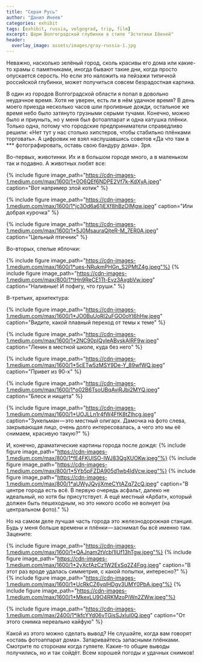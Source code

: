 ```yaml
---
title: "Серая Русь"
author: "Данил Инеев"
categories: exhibit
tags: [exhibit, russia, volgograd, trip, film]
excerpt: Шарм Волгоградской глубинки в стиле "Эстетики Ебеней"
header:
  overlay_image: assets/images/gray-russia-1.jpg
---
```


Неважно, насколько зелёный город, сколь красивы его дома или какие-то храмы с памятниками, иногда бывают такие дни, когда просто опускается серость. Но если это наложить на пейзажи типичной российской глубинки, может получиться совсем безрадостная картина.

В один из городов Волгоградской области я попал в довольно неудачное время. Хотя не уверен, есть ли в нём удачное время? В день моего приезда несколько часов шли проливные дожди, остальное же время небо было затянуто грузными серыми тучами. Конечно, можно было и приуныть, но у меня был фотоаппарат и одна катушка плёнки. Только одна, потому что городские предприниматели справедливо решили: «Нет тут у нас столько хипстеров, чтобы стабильно плёнками торговать». А цифровик не взял наслушавшись советов «Да что там в *** фотографировать, оставь свою бандуру дома». Зря.

Во-первых, животинки. Их и в большом городе много, а в маленьком так и подавно. А животных любят все:

{% include figure image_path="https://cdn-images-1.medium.com/max/1600/1*0O6QEf6NDPE2Vf7k-KdXyA.jpeg" caption="Вот например злой котик" %}

{% include figure image_path="https://cdn-images-1.medium.com/max/1600/1*jc3Od6a61jEXf8hBzOIMgw.jpeg" caption="Или добрая курочка" %}

{% include figure image_path="https://cdn-images-1.medium.com/max/1600/1*5J0MsauraQjteR-M_7ER0A.jpeg" caption="Цельный птичник" %}

Во-вторых, спелые яблочки:

{% include figure image_path="https://cdn-images-1.medium.com/max/1600/1*ues-NRukmPHGn_S2PMtZ4g.jpeg"%} 
{% include figure image_path="https://cdn-images-1.medium.com/max/800/1*tHn9ReCE1Tt-Evz3AxgbVw.jpeg" caption="Наливные! И пофигу, что груши." %}

В-третьих, архитектура:

{% include figure image_path="https://cdn-images-1.medium.com/max/1600/1*JO0BuUoRI2uFGO0oYI6hHw.jpeg" caption="Видите, какой плавный переход от темы к теме" %}

{% include figure image_path="https://cdn-images-1.medium.com/max/1600/1*2NC90pIQyIeABvskAIRF9w.jpeg" caption="Ленин в местной школе, куда без него" %}

{% include figure image_path="https://cdn-images-1.medium.com/max/1600/1*5cETw5zMSY9De-Y_89wfWQ.jpeg" caption="Привет из 90-х" %}

{% include figure image_path="https://cdn-images-1.medium.com/max/1600/1*o02B6TsoUBqAvjRJbi2MYQ.jpeg" caption="Блеск и нищета" %}

{% include figure image_path="https://cdn-images-1.medium.com/max/1600/1*UOJLLn1r4fW4FfK8tZlhcg.jpeg" caption="Зукельман — это местный олигарх. Дамочка на фото слева, закрывающая лицо, очень долго интересовалась, а чего это мы её снимаем, красивую такую?" %}

И, конечно, драматические картины города после дождя:
{% include figure image_path="https://cdn-images-1.medium.com/max/800/1*fE4FKUISO-lWJ83QgXUOKw.jpeg"%}
{% include figure image_path="https://cdn-images-1.medium.com/max/800/1*5Yb5pFZDA905d1wb4ldVcw.jpeg"%}
{% include figure image_path="https://cdn-images-1.medium.com/max/800/1*aUWyJQvjjXmeCYtAZq72cQ.jpeg" caption="В центре города есть всё. В первую очередь асфальт, далеко не идеальный, но хотя бы присутствует. А ещё местный «Арбат», который должен быть пешеходным, но это никого особо не волнует (на центральном фото)." %}

Но на самом деле лучшая часть города это железнодорожная станция. Будь у меня больше времени и плёнки — заснимал бы всё именно там. Зацените:

{% include figure image_path="https://cdn-images-1.medium.com/max/1600/1*QAJnam2tVcbl1lUf13hTgw.jpeg"%}
{% include figure image_path="https://cdn-images-1.medium.com/max/1600/1*2yXcfAzCz1W2ExSq2Z4Fqg.jpeg" caption="В этот раз вроде удалась симметрия, с какой попытки, интересно?" %}
{% include figure image_path="https://cdn-images-1.medium.com/max/1600/1*UcRkCZ6yqlHDgv3UMY0PbA.jpeg"%}
{% include figure image_path="https://cdn-images-1.medium.com/max/1600/1*MkexLU9O4RKMzoPiWn2ZWw.jpeg"%}

{% include figure image_path="https://cdn-images-1.medium.com/max/2400/1*lkfcYYd06vTGisSJxluI0Q.jpeg" caption="От этого снимка нереально кайфую" %}

Какой из этого можно сделать вывод? Не слушайте, когда вам говорят «оставь фотоаппарат дома». Затаривайтесь запасными плёнками. Смотрите по сторонам когда гуляете.
Какие-то общие выводы получились, но и так сойдёт. Всем хорошей погоды и удачных снимков!
